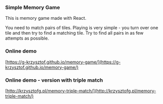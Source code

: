 ### Simple Memory Game

This is memory game made with React.

You need to match pairs of tiles. 
Playing is very simple - you turn over one tile and then try to find a matching tile.
Try to find all pairs in as few attempts as possible.

### Online demo
[https://g-krzysztof.github.io/memory-game/](https://g-krzysztof.github.io/memory-game/)

### Online demo - version with triple match
[http://krzysztofg.pl/memory-triple-match/](http://krzysztofg.pl/memory-triple-match/)
